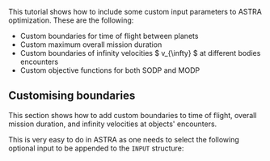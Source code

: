 This tutorial shows how to include some custom input parameters to ASTRA optimization. These are the following:

- Custom boundaries for time of flight between planets
- Custom maximum overall mission duration
- Custom boundaries of infinity velocities $ v_{\infty} $ at different bodies encounters
- Custom objective functions for both SODP and MODP

## Customising boundaries

This section shows how to add custom boundaries to time of flight, overall mission duration, and infinity velocities at objects' encounters.

This is very easy to do in ASTRA as one needs to select the following optional input to be appended to the ```INPUT``` structure:

